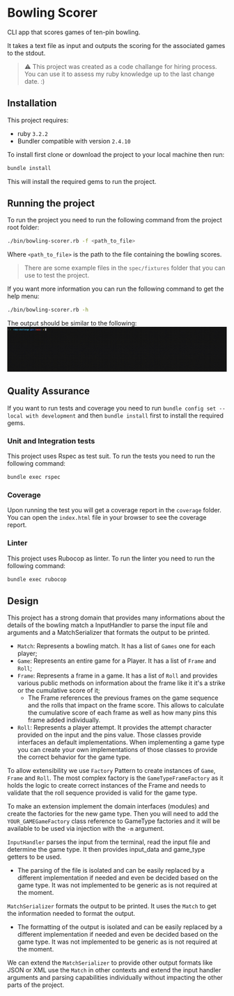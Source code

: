# Bowling Scorer
CLI app that scores games of ten-pin bowling.

It takes a text file as input and outputs the scoring for the associated games to the stdout.

> :warning: This project was created as a code challange for hiring process. You can use it to assess my ruby knowledge up to the last change date. :) 

## Installation
This project requires:
- ruby `3.2.2`
- Bundler compatible with version `2.4.10`

To install first clone or download the project to your local machine then run:

```bash
bundle install
``` 

This will install the required gems to run the project.

## Running the project

To run the project you need to run the following command from the project root folder:

```bash 
./bin/bowling-scorer.rb -f <path_to_file>
```

Where `<path_to_file>` is the path to the file containing the bowling scores.

> There are some example files in the `spec/fixtures` folder that you can use to test the project.

If you want more information you can run the following command to get the help menu:

```bash
./bin/bowling-scorer.rb -h
```

The output should be similar to the following:
![Output Example](docs/output_example.gif)


## Quality Assurance

If you want to run tests and coverage you need to run `bundle config set --local with development` and then `bundle install` first to install the required gems.

### Unit and Integration tests
This project uses Rspec as test suit. To run the tests you need to run the following command:

```bash
bundle exec rspec
```
### Coverage 
Upon running the test you will get a coverage report in the `coverage` folder. You can open the `index.html` file in your browser to see the coverage report.

### Linter
This project uses Rubocop as linter. To run the linter you need to run the following command:

```bash
bundle exec rubocop
```

## Design

This project has a strong domain that provides many informations about the details of the bowling match a InputHandler to parse the input file and arguments and a MatchSerializer that formats the output to be printed.

- `Match`: Represents a bowling match. It has a list of `Games` one for each player;
- `Game`: Represents an entire game for a Player. It has a list of `Frame` and `Roll`;
- `Frame`: Represents a frame in a game. It has a list of `Roll` and provides various public methods on information about the frame like it it's a strike or the cumulative score of it;
  - The Frame references the previous frames on the game sequence and the rolls that impact on the frame score. This allows to calculate the cumulative score of each frame as well as how many pins this frame added individually.
- `Roll`: Represents a player attempt. It provides the attempt character provided on the input and the pins value.
Those classes provide interfaces an default implementations. When implementing a game type you can create your own implementations of those classes to provide the correct behavior for the game type.

To allow extensibility we use `Factory` Pattern to create instances of `Game`, `Frame` and `Roll`.
The most complex factory is the `GameTypeFrameFactory` as it holds the logic to create correct instances of the Frame and needs to validate that the roll sequence provided is valid for the game type.

To make an extension implement the domain interfaces (modules) and create the factories for the new game type. Then you will need to add the `YOUR_GAMEGameFactory` class reference to GameType factories and it will be available to be used via injection with the `-m` argument.

`InputHandler` parses the input from the terminal, read the input file and determine the game type. It then provides input_data and game_type getters to be used. 
  - The parsing of the file is isolated and can be easily replaced by a different implementation if needed and even be decided based on the game type. It was not implemented to be generic as is not required at the moment.

`MatchSerializer` formats the output to be printed. It uses the `Match` to get the information needed to format the output.
  - The formatting of the output is isolated and can be easily replaced by a different implementation if needed and even be decided based on the game type. It was not implemented to be generic as is not required at the moment.

We can extend the `MatchSerializer` to provide other output formats like JSON or XML use the `Match` in other contexts and extend the input handler arguments and parsing capabilities individually without impacting the other parts of the project.
